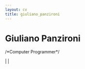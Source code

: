 ```yaml
---
layout: cv
title: giuliano_panzironi
---
```

# Giuliano Panzironi
/\*Computer Programmer\*/

<div id="webaddress">
<a href="mailto:panzironi.giuliano@gmail.com" class="fa-regular fa-envelope"></a>
| <a href="https://giulianopz.github.io" class="fa-solid fa-rss"></a>
| <a href="https://www.linkedin.com/in/giuliano-panzironi/" class="fa-brands fa-linkedin-in"></a>
</div>
<br>
<br>
<br>
